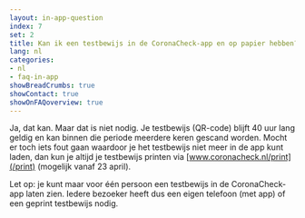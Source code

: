 ```yaml
---
layout: in-app-question
index: 7
set: 2
title: Kan ik een testbewijs in de CoronaCheck-app en op papier hebben?
lang: nl
categories:
- nl
- faq-in-app
showBreadCrumbs: true
showContact: true
showOnFAQoverview: true
---
```

Ja, dat kan. Maar dat is niet nodig. Je testbewijs (QR-code) blijft 40 uur lang geldig en kan binnen die periode meerdere keren gescand worden. Mocht er toch iets fout gaan waardoor je het testbewijs niet meer in de app kunt laden, dan kun je altijd je testbewijs printen via [www.coronacheck.nl/print](/print) (mogelijk vanaf 23 april).

Let op: je kunt maar voor één persoon een testbewijs in de CoronaCheck-app laten zien. Iedere bezoeker heeft dus een eigen telefoon (met app) of een geprint testbewijs nodig. 
